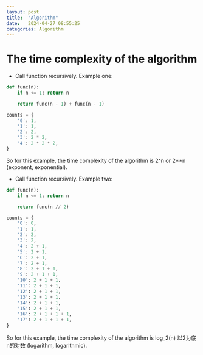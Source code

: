 ```yaml
---
layout: post
title:  "Algorithm"
date:   2024-04-27 08:55:25
categories: Algorithm
---
```


# The time complexity of the algorithm

* Call function recursively. Example one:

```python
def func(n):
    if n <= 1: return n

    return func(n - 1) + func(n - 1)

counts = {
    '0': 1,
    '1': 1,
    '2': 2,
    '3': 2 * 2,
    '4': 2 * 2 * 2,
}
```

So for this example, the time complexity of the algorithm is 2^n or 2**n (exponent, exponential).

* Call function recursively. Example two:

```python
def func(n):
    if n <= 1: return n

    return func(n // 2)

counts = {
    '0': 0,
    '1': 1,
    '2': 2,
    '3': 2,
    '4': 2 + 1,
    '5': 2 + 1,
    '6': 2 + 1,
    '7': 2 + 1,
    '8': 2 + 1 + 1,
    '9': 2 + 1 + 1,
    '10': 2 + 1 + 1,
    '11': 2 + 1 + 1,
    '12': 2 + 1 + 1,
    '13': 2 + 1 + 1,
    '14': 2 + 1 + 1,
    '15': 2 + 1 + 1,
    '16': 2 + 1 + 1 + 1,
    '17': 2 + 1 + 1 + 1,
}
```

So for this example, the time complexity of the algorithm is log_2(n) 以2为底n的对数 (logarithm, logarithmic).
